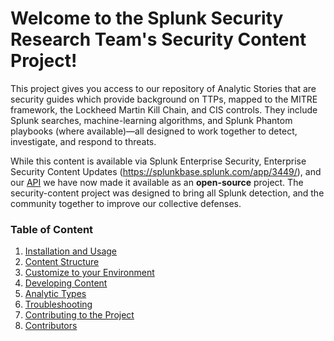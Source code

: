 

# Welcome to the Splunk Security Research Team's Security Content Project!

This project gives you access to our repository of Analytic Stories that are security guides which provide background on TTPs, mapped to the MITRE framework, the Lockheed Martin Kill Chain, and CIS controls. They include Splunk searches, machine-learning algorithms, and Splunk Phantom playbooks (where available)—all designed to work together to detect, investigate, and respond to threats.

While this content is available via Splunk Enterprise Security, Enterprise Security Content Updates (https://splunkbase.splunk.com/app/3449/), and our [API](https://docs.splunkresearch.com/?version=latest) we have now made it available as an **open-source** project. The security-content project was designed to bring all Splunk detection, and the community together to improve our collective defenses.

### Table of Content

1. [Installation and Usage](https://github.com/splunk/security-content/wiki/Installation-and-Usage)
2. [Content Structure](https://github.com/splunk/security-content/wiki/Content-Structure)
3. [Customize to your Environment](https://github.com/splunk/security-content/wiki/Customize-to-Your-Environment)
4. [Developing Content](https://github.com/splunk/security-content/wiki/Developing-Content)
5. [Analytic Types](https://github.com/splunk/security_content/wiki/Detection-Analytic-Types)
5. [Troubleshooting](https://github.com/splunk/security-content/wiki/Troubleshooting)
6. [Contributing to the Project](https://github.com/splunk/security-content/wiki/Contributing-to-the-Project)
6. [Contributors](https://github.com/splunk/security-content/wiki/Contributors)